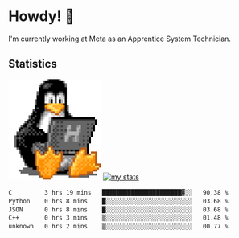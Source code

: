 # Howdy! :penguin:
I'm currently working at Meta as an Apprentice System Technician.

## Statistics

![Tux Pengiun!](tux-linux-penguin.gif)
[![my stats](https://github-readme-stats.vercel.app/api?username=benlodz&showing_icons=true&theme=tokyonight)](https://github.com/anuraghazra/github-readme-stats)

<!-- [![Top Langs](https://github-readme-stats.vercel.app/api/top-langs/?username=benlodz&layout=compact)](https://github.com/anuraghazra/github-readme-stats) ---> 

<!--START_SECTION:waka-->

```txt
C         3 hrs 19 mins   ██████████████████████▓░░   90.38 %
Python    0 hrs 8 mins    █░░░░░░░░░░░░░░░░░░░░░░░░   03.68 %
JSON      0 hrs 8 mins    █░░░░░░░░░░░░░░░░░░░░░░░░   03.68 %
C++       0 hrs 3 mins    ▒░░░░░░░░░░░░░░░░░░░░░░░░   01.48 %
unknown   0 hrs 2 mins    ▒░░░░░░░░░░░░░░░░░░░░░░░░   00.77 %
```

<!--END_SECTION:waka-->
<!--
**benlodz/benlodz** is a ✨ _special_ ✨ repository because its `README.md` (this file) appears on your GitHub profile.

Here are some ideas to get you started:

- 🔭 I’m currently working on ...
- 🌱 I’m currently learning ...
- 👯 I’m looking to collaborate on ...
- 🤔 I’m looking for help with ...
- 💬 Ask me about ...
- 📫 How to reach me: ...
- 😄 Pronouns: ...
- ⚡ Fun fact: ...
-->
